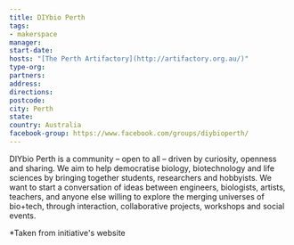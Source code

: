 ```yaml
---
title: DIYbio Perth
tags:
- makerspace
manager:
start-date:
hosts: "[The Perth Artifactory](http://artifactory.org.au/)"
type-org:
partners:
address:
directions:
postcode:
city: Perth
state:
country: Australia
facebook-group: https://www.facebook.com/groups/diybioperth/
---
```


DIYbio Perth is a community – open to all – driven by curiosity, openness and sharing. We aim to help democratise biology, biotechnology and life sciences by bringing together students, researchers and hobbyists. We want to start a conversation of ideas between engineers, biologists, artists, teachers, and anyone else willing to explore the merging universes of bio+tech, through interaction, collaborative projects, workshops and social events.


\*Taken from initiative's website
